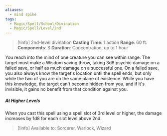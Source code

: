 ```yaml
---
aliases:
  - mind spike
tags:
  - Magic/Spell/School/Divination
  - Magic/Spell/Level/2nd
---
```

>[!info]
>2nd-level divination
>**Casting Time**: 1 action
>**Range**: 60 ft.
>**Components**: S
>**Duration**: Concentration, up to 1 hour

You reach into the mind of one creature you can see within range. The target must make a Wisdom saving throw, taking 3d8 psychic damage on a failed save, or half as much damage on a successful one. On a failed save, you also always know the target's location until the spell ends, but only while the two of you are on the same plane of existence. While you have this knowledge, the target can't become hidden from you, and if it's invisible, it gains no benefit from that condition against you.
##### At Higher Levels
When you cast this spell using a spell slot of 3rd level or higher, the damage increases by 1d8 for each slot level above 2nd.<br>
>[!info] Available to:
>Sorcerer, Warlock, Wizard